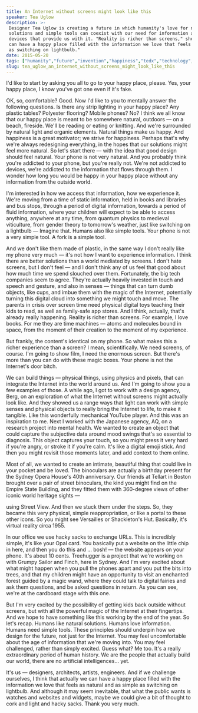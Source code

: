 ```yaml
---
title: An Internet without screens might look like this
speaker: Tea Uglow
description: >-
 Designer Tea Uglow is creating a future in which humanity's love for natural
 solutions and simple tools can coexist with our need for information and the
 devices that provide us with it. "Reality is richer than screens," she says. "We
 can have a happy place filled with the information we love that feels as natural
 as switching on lightbulb."
date: 2015-05-20
tags: ["humanity","future","invention","happiness","tedx","technology","design"]
slug: tea_uglow_an_internet_without_screens_might_look_like_this
---
```


I'd like to start by asking you all to go to your happy place, please. Yes, your happy
place, I know you've got one even if it's fake.

OK, so, comfortable? Good. Now I'd like to you to mentally answer the following questions.
Is there any strip lighting in your happy place? Any plastic tables? Polyester flooring?
Mobile phones? No? I think we all know that our happy place is meant to be somewhere
natural, outdoors — on a beach, fireside. We'll be reading or eating or knitting. And
we're surrounded by natural light and organic elements. Natural things make us happy. And
happiness is a great motivator; we strive for happiness. Perhaps that's why we're always
redesigning everything, in the hopes that our solutions might feel more natural. So let's
start there — with the idea that good design should feel natural. Your phone is not very
natural. And you probably think you're addicted to your phone, but you're really not.
We're not addicted to devices, we're addicted to the information that flows through them.
I wonder how long you would be happy in your happy place without any information from the
outside world.

I'm interested in how we access that information, how we experience it. We're moving from
a time of static information, held in books and libraries and bus stops, through a period
of digital information, towards a period of fluid information, where your children will
expect to be able to access anything, anywhere at any time, from quantum physics to
medieval viticulture, from gender theory to tomorrow's weather, just like switching on a
lightbulb — Imagine that. Humans also like simple tools. Your phone is not a very simple
tool. A fork is a simple tool.

And we don't like them made of plastic, in the same way I don't really like my phone very
much — it's not how I want to experience information. I think there are better solutions
than a world mediated by screens. I don't hate screens, but I don't feel — and I don't
think any of us feel that good about how much time we spend slouched over them.
Fortunately, the big tech companies seem to agree. They're actually heavily invested in
touch and speech and gesture, and also in senses — things that can turn dumb objects, like
cups, and imbue them with the magic of the Internet, potentially turning this digital
cloud into something we might touch and move. The parents in crisis over screen time need
physical digital toys teaching their kids to read, as well as family-safe app stores. And
I think, actually, that's already really happening. Reality is richer than screens. For
example, I love books. For me they are time machines — atoms and molecules bound in space,
from the moment of their creation to the moment of my experience.

But frankly, the content's identical on my phone. So what makes this a richer experience
than a screen? I mean, scientifically. We need screens, of course. I'm going to show film,
I need the enormous screen. But there's more than you can do with these magic boxes. Your
phone is not the Internet's door bitch.

We can build things — physical things, using physics and pixels, that can integrate the
Internet into the world around us. And I'm going to show you a few examples of those. A
while ago, I got to work with a design agency, Berg, on an exploration of what the
Internet without screens might actually look like. And they showed us a range ways that
light can work with simple senses and physical objects to really bring the Internet to
life, to make it tangible. Like this wonderfully mechanical YouTube player. And this was
an inspiration to me. Next I worked with the Japanese agency, AQ, on a research project
into mental health. We wanted to create an object that could capture the subjective data
around mood swings that's so essential to diagnosis. This object captures your touch, so
you might press it very hard if you're angry, or stroke it if you're calm. It's like a
digital emoji stick. And then you might revisit those moments later, and add context to
them online.

Most of all, we wanted to create an intimate, beautiful thing that could live in your
pocket and be loved. The binoculars are actually a birthday present for the Sydney Opera
House's 40th anniversary. Our friends at Tellart in Boston brought over a pair of street
binoculars, the kind you might find on the Empire State Building, and they fitted them
with 360-degree views of other iconic world heritage sights —

using Street View. And then we stuck them under the steps. So, they became this very
physical, simple reappropriation, or like a portal to these other icons. So you might see
Versailles or Shackleton's Hut. Basically, it's virtual reality circa 1955.

In our office we use hacky sacks to exchange URLs. This is incredibly simple, it's like
your Opal card. You basically put a website on the little chip in here, and then you do
this and ... bosh! — the website appears on your phone. It's about 10 cents. Treehugger is
a project that we're working on with Grumpy Sailor and Finch, here in Sydney. And I'm very
excited about what might happen when you pull the phones apart and you put the bits into
trees, and that my children might have an opportunity to visit an enchanted forest guided
by a magic wand, where they could talk to digital fairies and ask them questions, and be
asked questions in return. As you can see, we're at the cardboard stage with this
one.

But I'm very excited by the possibility of getting kids back outside without screens, but
with all the powerful magic of the Internet at their fingertips. And we hope to have
something like this working by the end of the year. So let's recap. Humans like natural
solutions. Humans love information. Humans need simple tools. These principles should
underpin how we design for the future, not just for the Internet. You may feel
uncomfortable about the age of information that we're moving into. You may feel
challenged, rather than simply excited. Guess what? Me too. It's a really extraordinary
period of human history. We are the people that actually build our world, there are no
artificial intelligences... yet.

It's us — designers, architects, artists, engineers. And if we challenge ourselves, I
think that actually we can have a happy place filled with the information we love that
feels as natural and as simple as switching on lightbulb. And although it may seem
inevitable, that what the public wants is watches and websites and widgets, maybe we could
give a bit of thought to cork and light and hacky sacks. Thank you very
much.

<!--
ad_duration=3.33
comment_count=47
event="TEDxSydney"
external_start_time=0
intro_duration=11.82
is_subtitle_required="False"
is_talk_featured="True"
language="en"
language_swap="False"
native_language="en"
number_of_related_talks=6
number_of_speakers=1
number_of_subtitled_videos=30
number_of_tags=7
number_of_talk_download_languages=30
number_of_talk_more_resources=0
number_of_talk_recommendations=0
number_of_talks_take_actions=0
post_ad_duration=0.83
published_timestamp="2015-10-22 14:38:50"
recording_date="2015-05-20"
speaker_description="Designer"
speaker_is_published=1
speaker_name="Tea Uglow"
talk_name="An Internet without screens might look like this"
talks_tags=["humanity","future","invention","happiness","tedx","technology","design"]
url_audio="https://download.ted.com/talks/TomUglow_2015X.mp3?apikey=acme-roadrunner"
url_photo_speaker="https://pe.tedcdn.com/images/ted/be06998eb7723619b800b37ece152b94583b05f4_254x191.jpg"
url_photo_talk="https://s3.amazonaws.com/talkstar-photos/uploads/3020b2d4-96b9-427c-baf6-e03ed6dc35f5/TomUglow_2015X-embed.jpg"
url_webpage="https://www.ted.com/talks/tea_uglow_an_internet_without_screens_might_look_like_this"
video_type_name="TEDx Talk"
-->